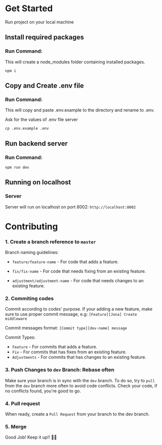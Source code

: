 <!-- Run project on your local machine -->
# Get Started

Run project on your local machine

## Install required packages
### Run Command: 
This will create a node_modules folder containing installed packages.
   
```
npm i 
```

## Copy and Create .env file
### Run Command: 
This will copy and paste .env.example to the directory and rename to .env.

Ask for the values of .env file server
```
cp .env.example .env
```
     
## Run backend server
### Run Command: 

```
npm run dev
```

## Running on localhost

### Server
Server will run on localhost on port 8002:
`
http://localhost:8002
`

# Contributing

### 1. Create a branch reference to `master`

Branch naming guidelines:

- `feature/feature-name` - For code that adds a feature.

- `fix/fix-name` - For code that needs fixing from an existing feature.

- `adjustment/adjustment-name` - For code that needs changes to an existing feature.


### 2. Commiting codes

Commit according to codes' purpose. If your adding a new feature, make sure to use proper commit message, e.g: `[Feature][Jona] Create middleware`

Commit messages format:
`[Commit type][dev-name] message`

Commit Types:

- `Feature` - For commits that adds a feature.
- `Fix` - For commits that has fixes from an existing feature.
- `Adjustments` - For commits that has changes to an existing feature.


### 3. Push Changes to `dev` Branch: Rebase often


Make sure your branch is in sync with the `dev` branch. To do so, try to `pull` from the `dev` branch more often to avoid code conflicts. Check your code, if no conflicts found, you're good to go.

### 4. Pull request

When ready, create a `Pull Request` from your branch to the dev branch.

### 5. Merge

Good Job! Keep it up!! 🥳😎


